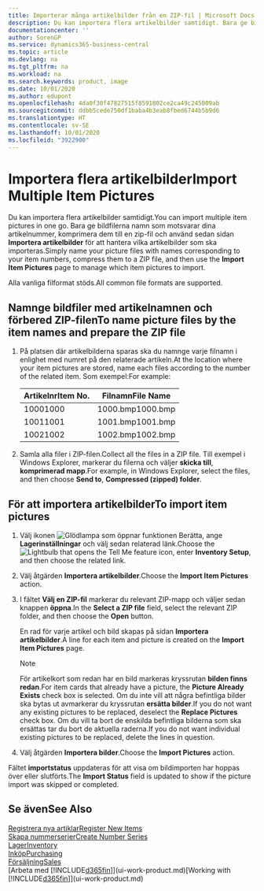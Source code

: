```yaml
---
title: Importerar många artikelbilder från en ZIP-fil | Microsoft Docs
description: Du kan importera flera artikelbilder samtidigt. Bara ge bildfilerna namn som motsvarar dina artikelnummer, komprimera dem till en zip-fil och använd sedan sidan Importera artikelbilder för att hantera vilka artikelbilder som ska importeras.
documentationcenter: ''
author: SorenGP
ms.service: dynamics365-business-central
ms.topic: article
ms.devlang: na
ms.tgt_pltfrm: na
ms.workload: na
ms.search.keywords: product, image
ms.date: 10/01/2020
ms.author: edupont
ms.openlocfilehash: 4da0f30f47827515f8591802ce2ca49c245009ab
ms.sourcegitcommit: ddbb5cede750df1baba4b3eab8fbed6744b5b9d6
ms.translationtype: HT
ms.contentlocale: sv-SE
ms.lasthandoff: 10/01/2020
ms.locfileid: "3922900"
---
```

# <a name="import-multiple-item-pictures"></a><span data-ttu-id="ce473-104">Importera flera artikelbilder</span><span class="sxs-lookup"><span data-stu-id="ce473-104">Import Multiple Item Pictures</span></span>
<span data-ttu-id="ce473-105">Du kan importera flera artikelbilder samtidigt.</span><span class="sxs-lookup"><span data-stu-id="ce473-105">You can import multiple item pictures in one go.</span></span> <span data-ttu-id="ce473-106">Bara ge bildfilerna namn som motsvarar dina artikelnummer, komprimera dem till en zip-fil och använd sedan sidan **Importera artikelbilder** för att hantera vilka artikelbilder som ska importeras.</span><span class="sxs-lookup"><span data-stu-id="ce473-106">Simply name your picture files with names corresponding to your item numbers, compress them to a ZIP file, and then use the **Import Item Pictures** page to manage which item pictures to import.</span></span>

<span data-ttu-id="ce473-107">Alla vanliga filformat stöds.</span><span class="sxs-lookup"><span data-stu-id="ce473-107">All common file formats are supported.</span></span>

## <a name="to-name-picture-files-by-the-item-names-and-prepare-the-zip-file"></a><span data-ttu-id="ce473-108">Namnge bildfiler med artikelnamnen och förbered ZIP-filen</span><span class="sxs-lookup"><span data-stu-id="ce473-108">To name picture files by the item names and prepare the ZIP file</span></span>
1. <span data-ttu-id="ce473-109">På platsen där artikelbilderna sparas ska du namnge varje filnamn i enlighet med numret på den relaterade artikeln.</span><span class="sxs-lookup"><span data-stu-id="ce473-109">At the location where your item pictures are stored, name each files according to the number of the related item.</span></span> <span data-ttu-id="ce473-110">Som exempel:</span><span class="sxs-lookup"><span data-stu-id="ce473-110">For example:</span></span>

    |<span data-ttu-id="ce473-111">Artikelnr</span><span class="sxs-lookup"><span data-stu-id="ce473-111">Item No.</span></span>|<span data-ttu-id="ce473-112">Filnamn</span><span class="sxs-lookup"><span data-stu-id="ce473-112">File Name</span></span>|
    |-|-|
    |<span data-ttu-id="ce473-113">1000</span><span class="sxs-lookup"><span data-stu-id="ce473-113">1000</span></span>|<span data-ttu-id="ce473-114">1000.bmp</span><span class="sxs-lookup"><span data-stu-id="ce473-114">1000.bmp</span></span>|
    |<span data-ttu-id="ce473-115">1001</span><span class="sxs-lookup"><span data-stu-id="ce473-115">1001</span></span>|<span data-ttu-id="ce473-116">1001.bmp</span><span class="sxs-lookup"><span data-stu-id="ce473-116">1001.bmp</span></span>|
    |<span data-ttu-id="ce473-117">1002</span><span class="sxs-lookup"><span data-stu-id="ce473-117">1002</span></span>|<span data-ttu-id="ce473-118">1002.bmp</span><span class="sxs-lookup"><span data-stu-id="ce473-118">1002.bmp</span></span>|

2. <span data-ttu-id="ce473-119">Samla alla filer i ZIP-filen.</span><span class="sxs-lookup"><span data-stu-id="ce473-119">Collect all the files in a ZIP file.</span></span> <span data-ttu-id="ce473-120">Till exempel i Windows Explorer, markerar du filerna och väljer **skicka till**, **komprimerad mapp**.</span><span class="sxs-lookup"><span data-stu-id="ce473-120">For example, in Windows Explorer, select the files, and then choose **Send to**, **Compressed (zipped) folder**.</span></span>     

## <a name="to-import-item-pictures"></a><span data-ttu-id="ce473-121">För att importera artikelbilder</span><span class="sxs-lookup"><span data-stu-id="ce473-121">To import item pictures</span></span>
1. <span data-ttu-id="ce473-122">Välj ikonen ![Glödlampa som öppnar funktionen Berätta](media/ui-search/search_small.png "Berätta vad du vill göra"), ange **Lagerinställningar** och välj sedan relaterad länk.</span><span class="sxs-lookup"><span data-stu-id="ce473-122">Choose the ![Lightbulb that opens the Tell Me feature](media/ui-search/search_small.png "Tell me what you want to do") icon, enter **Inventory Setup**, and then choose the related link.</span></span>
2. <span data-ttu-id="ce473-123">Välj åtgärden **Importera artikelbilder**.</span><span class="sxs-lookup"><span data-stu-id="ce473-123">Choose the **Import Item Pictures** action.</span></span>
3. <span data-ttu-id="ce473-124">I fältet **Välj en ZIP-fil** markerar du relevant ZIP-mapp och väljer sedan knappen **öppna**.</span><span class="sxs-lookup"><span data-stu-id="ce473-124">In the **Select a ZIP file** field, select the relevant ZIP folder, and then choose the **Open** button.</span></span>

    <span data-ttu-id="ce473-125">En rad för varje artikel och bild skapas på sidan **Importera artikelbilder**.</span><span class="sxs-lookup"><span data-stu-id="ce473-125">A line for each item and picture is created on the **Import Item Pictures** page.</span></span>

    > [!NOTE]
    > <span data-ttu-id="ce473-126">För artikelkort som redan har en bild markeras kryssrutan **bilden finns redan**.</span><span class="sxs-lookup"><span data-stu-id="ce473-126">For item cards that already have a picture, the **Picture Already Exists** check box is selected.</span></span> <span data-ttu-id="ce473-127">Om du inte vill att några befintliga bilder ska bytas ut avmarkerar du kryssrutan **ersätta bilder**.</span><span class="sxs-lookup"><span data-stu-id="ce473-127">If you do not want any existing pictures to be replaced, deselect the **Replace Pictures** check box.</span></span> <span data-ttu-id="ce473-128">Om du vill ta bort de enskilda befintliga bilderna som ska ersättas tar du bort de aktuella raderna.</span><span class="sxs-lookup"><span data-stu-id="ce473-128">If you do not want individual existing pictures to be replaced, delete the lines in question.</span></span>

3. <span data-ttu-id="ce473-129">Välj åtgärden **Importera bilder**.</span><span class="sxs-lookup"><span data-stu-id="ce473-129">Choose the **Import Pictures** action.</span></span>

<span data-ttu-id="ce473-130">Fältet **importstatus** uppdateras för att visa om bildimporten har hoppas över eller slutförts.</span><span class="sxs-lookup"><span data-stu-id="ce473-130">The **Import Status** field is updated to show if the picture import was skipped or completed.</span></span>       

## <a name="see-also"></a><span data-ttu-id="ce473-131">Se även</span><span class="sxs-lookup"><span data-stu-id="ce473-131">See Also</span></span>
[<span data-ttu-id="ce473-132">Registrera nya artiklar</span><span class="sxs-lookup"><span data-stu-id="ce473-132">Register New Items</span></span>](inventory-how-register-new-items.md)  
[<span data-ttu-id="ce473-133">Skapa nummerserier</span><span class="sxs-lookup"><span data-stu-id="ce473-133">Create Number Series</span></span>](ui-create-number-series.md)  
[<span data-ttu-id="ce473-134">Lager</span><span class="sxs-lookup"><span data-stu-id="ce473-134">Inventory</span></span>](inventory-manage-inventory.md)  
[<span data-ttu-id="ce473-135">Inköp</span><span class="sxs-lookup"><span data-stu-id="ce473-135">Purchasing</span></span>](purchasing-manage-purchasing.md)  
[<span data-ttu-id="ce473-136">Försäljning</span><span class="sxs-lookup"><span data-stu-id="ce473-136">Sales</span></span>](sales-manage-sales.md)  
<span data-ttu-id="ce473-137">[Arbeta med [!INCLUDE[d365fin](includes/d365fin_md.md)]](ui-work-product.md)</span><span class="sxs-lookup"><span data-stu-id="ce473-137">[Working with [!INCLUDE[d365fin](includes/d365fin_md.md)]](ui-work-product.md)</span></span>
